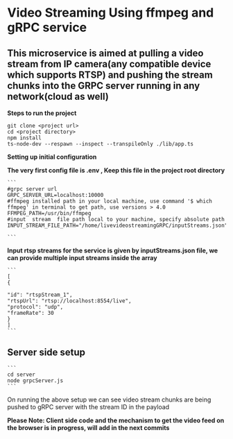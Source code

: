 # Video Streaming Using ffmpeg and gRPC service

## This microservice is aimed at pulling a video stream from IP camera(any compatible device which supports RTSP) and pushing the stream chunks into the GRPC server running in any network(cloud as well)

**Steps to run the project**

```
git clone <project url>
cd <project directory>
npm install
ts-node-dev --respawn --inspect --transpileOnly ./lib/app.ts

```
**Setting up initial configuration**

**The very first config file is .env , Keep this file in the project root directory**

    ```
    #grpc server url
    GRPC_SERVER_URL=localhost:10000
    #ffmpeg installed path in your local machine, use command '$ which ffmpeg' in terminal to get path, use versions > 4.0
    FFMPEG_PATH=/usr/bin/ffmpeg
    #input  stream  file path local to your machine, specify absolute path
    INPUT_STREAM_FILE_PATH="/home/livevideostreamingGRPC/inputStreams.json"

    ```

**Input rtsp streams for the service is given by inputStreams.json file, we can provide multiple input streams inside the array**

    ```
    [
    {

    "id": "rtspStream_1",
    "rtspUrl": "rtsp://localhost:8554/live",
    "protocol": "udp",
    "frameRate": 30
    }
    ]
    ```

## Server side setup

    ```
    cd server
    node grpcServer.js
    ```

On running the above setup we can see video stream chunks are being pushed to gRPC server with the stream ID in the payload

**Please Note: Client side code and the mechanism to get the video feed on the browser is in progress, will add in the next commits**



